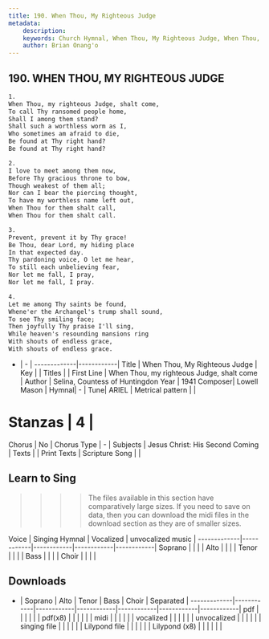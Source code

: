 ```yaml
---
title: 190. When Thou, My Righteous Judge
metadata:
    description: 
    keywords: Church Hymnal, When Thou, My Righteous Judge, When Thou, my righteous Judge, shalt come, 
    author: Brian Onang'o
---
```



## 190. WHEN THOU, MY RIGHTEOUS JUDGE

```txt
1.
When Thou, my righteous Judge, shalt come, 
To call Thy ransomed people home, 
Shall I among them stand? 
Shall such a worthless worm as I, 
Who sometimes am afraid to die, 
Be found at Thy right hand? 
Be found at Thy right hand? 

2.
I love to meet among them now, 
Before Thy gracious throne to bow, 
Though weakest of them all; 
Nor can I bear the piercing thought, 
To have my worthless name left out, 
When Thou for them shalt call, 
When Thou for them shalt call. 

3.
Prevent, prevent it by Thy grace! 
Be Thou, dear Lord, my hiding place 
In that expected day. 
Thy pardoning voice, O let me hear, 
To still each unbelieving fear, 
Nor let me fall, I pray, 
Nor let me fall, I pray. 

4.
Let me among Thy saints be found, 
Whene'er the Archangel's trump shall sound, 
To see Thy smiling face; 
Then joyfully Thy praise I'll sing, 
While heaven's resounding mansions ring 
With shouts of endless grace, 
With shouts of endless grace.

```

- |   -  |
-------------|------------|
Title | When Thou, My Righteous Judge |
Key |  |
Titles |  |
First Line | When Thou, my righteous Judge, shalt come |
Author | Selina, Countess of Huntingdon
Year | 1941
Composer| Lowell Mason |
Hymnal|  - |
Tune| ARIEL |
Metrical pattern | |
# Stanzas | 4 |
Chorus | No |
Chorus Type | - |
Subjects | Jesus Christ: His Second Coming |
Texts |  |
Print Texts | 
Scripture Song |  |
  
## Learn to Sing

>>>> The files available in this section have comparatively large sizes. If you need to save on data, then you can download the midi files in the download section as they are of smaller sizes.

Voice |  Singing Hymnal | Vocalized | unvocalized music |
-------------|------------|------------|------------|------------|
Soprano | | | |
Alto | | | |
Tenor | | | |
Bass | | | |
Choir | | | |

## Downloads

- |  Soprano | Alto | Tenor | Bass | Choir | Separated |
-------------|------------|------------|------------|------------|------------|------------|
pdf | | | | | |
pdf(x8) | | | | | |
midi | | | | | |
vocalized | | | | | |
unvocalized | | | | | |
singing file | | | | | |
Lilypond file | | | | | |
Lilypond (x8) | | | | | |
  